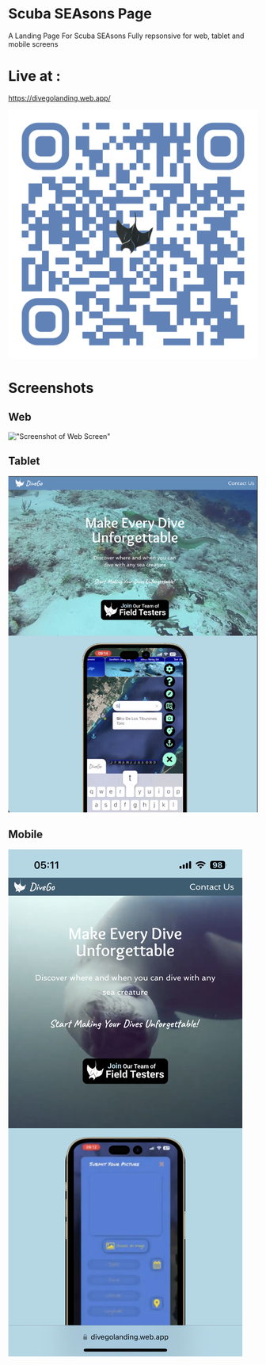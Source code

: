 # Scuba SEAsons Page
A Landing Page For Scuba SEAsons
Fully repsonsive for web, tablet and mobile screens

# Live at : 

https://divegolanding.web.app/

!["Screenshot of QR"](https://github.com/Freem11/divegolandingpage/blob/main/src/images/Promo.png)


# Screenshots

## Web

!["Screenshot of Web Screen"](https://github.com/Freem11/divegolandingpage/blob/main/src/images/Web2.png)

## Tablet

!["Screenshot of Tablet Screen"](https://github.com/Freem11/divegolandingpage/blob/main/src/images/Tablet2.png)

## Mobile

!["Screenshot of Mobile Screen"](https://github.com/Freem11/divegolandingpage/blob/main/src/images/Mobile2.png)
